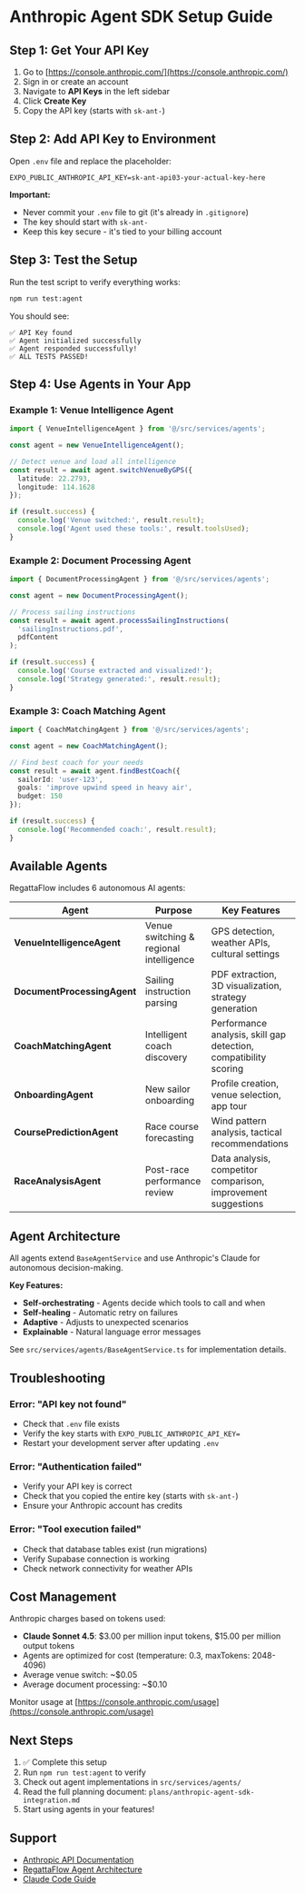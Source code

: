 # Anthropic Agent SDK Setup Guide

## Step 1: Get Your API Key

1. Go to [https://console.anthropic.com/](https://console.anthropic.com/)
2. Sign in or create an account
3. Navigate to **API Keys** in the left sidebar
4. Click **Create Key**
5. Copy the API key (starts with `sk-ant-`)

## Step 2: Add API Key to Environment

Open `.env` file and replace the placeholder:

```env
EXPO_PUBLIC_ANTHROPIC_API_KEY=sk-ant-api03-your-actual-key-here
```

**Important:**
- Never commit your `.env` file to git (it's already in `.gitignore`)
- The key should start with `sk-ant-`
- Keep this key secure - it's tied to your billing account

## Step 3: Test the Setup

Run the test script to verify everything works:

```bash
npm run test:agent
```

You should see:
```
✅ API Key found
✅ Agent initialized successfully
✅ Agent responded successfully!
✅ ALL TESTS PASSED!
```

## Step 4: Use Agents in Your App

### Example 1: Venue Intelligence Agent

```typescript
import { VenueIntelligenceAgent } from '@/src/services/agents';

const agent = new VenueIntelligenceAgent();

// Detect venue and load all intelligence
const result = await agent.switchVenueByGPS({
  latitude: 22.2793,
  longitude: 114.1628
});

if (result.success) {
  console.log('Venue switched:', result.result);
  console.log('Agent used these tools:', result.toolsUsed);
}
```

### Example 2: Document Processing Agent

```typescript
import { DocumentProcessingAgent } from '@/src/services/agents';

const agent = new DocumentProcessingAgent();

// Process sailing instructions
const result = await agent.processSailingInstructions(
  'sailingInstructions.pdf',
  pdfContent
);

if (result.success) {
  console.log('Course extracted and visualized!');
  console.log('Strategy generated:', result.result);
}
```

### Example 3: Coach Matching Agent

```typescript
import { CoachMatchingAgent } from '@/src/services/agents';

const agent = new CoachMatchingAgent();

// Find best coach for your needs
const result = await agent.findBestCoach({
  sailorId: 'user-123',
  goals: 'improve upwind speed in heavy air',
  budget: 150
});

if (result.success) {
  console.log('Recommended coach:', result.result);
}
```

## Available Agents

RegattaFlow includes 6 autonomous AI agents:

| Agent | Purpose | Key Features |
|-------|---------|-------------|
| **VenueIntelligenceAgent** | Venue switching & regional intelligence | GPS detection, weather APIs, cultural settings |
| **DocumentProcessingAgent** | Sailing instruction parsing | PDF extraction, 3D visualization, strategy generation |
| **CoachMatchingAgent** | Intelligent coach discovery | Performance analysis, skill gap detection, compatibility scoring |
| **OnboardingAgent** | New sailor onboarding | Profile creation, venue selection, app tour |
| **CoursePredictionAgent** | Race course forecasting | Wind pattern analysis, tactical recommendations |
| **RaceAnalysisAgent** | Post-race performance review | Data analysis, competitor comparison, improvement suggestions |

## Agent Architecture

All agents extend `BaseAgentService` and use Anthropic's Claude for autonomous decision-making.

**Key Features:**
- **Self-orchestrating** - Agents decide which tools to call and when
- **Self-healing** - Automatic retry on failures
- **Adaptive** - Adjusts to unexpected scenarios
- **Explainable** - Natural language error messages

See `src/services/agents/BaseAgentService.ts` for implementation details.

## Troubleshooting

### Error: "API key not found"
- Check that `.env` file exists
- Verify the key starts with `EXPO_PUBLIC_ANTHROPIC_API_KEY=`
- Restart your development server after updating `.env`

### Error: "Authentication failed"
- Verify your API key is correct
- Check that you copied the entire key (starts with `sk-ant-`)
- Ensure your Anthropic account has credits

### Error: "Tool execution failed"
- Check that database tables exist (run migrations)
- Verify Supabase connection is working
- Check network connectivity for weather APIs

## Cost Management

Anthropic charges based on tokens used:

- **Claude Sonnet 4.5**: $3.00 per million input tokens, $15.00 per million output tokens
- Agents are optimized for cost (temperature: 0.3, maxTokens: 2048-4096)
- Average venue switch: ~$0.05
- Average document processing: ~$0.10

Monitor usage at [https://console.anthropic.com/usage](https://console.anthropic.com/usage)

## Next Steps

1. ✅ Complete this setup
2. Run `npm run test:agent` to verify
3. Check out agent implementations in `src/services/agents/`
4. Read the full planning document: `plans/anthropic-agent-sdk-integration.md`
5. Start using agents in your features!

## Support

- [Anthropic API Documentation](https://docs.anthropic.com/)
- [RegattaFlow Agent Architecture](./plans/anthropic-agent-sdk-integration.md)
- [Claude Code Guide](./CLAUDE.md)

